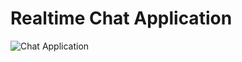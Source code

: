 # Realtime Chat Application

![Chat Application](https://i.ytimg.com/vi/ZwFA3YMfkoc/maxresdefault.jpg)
